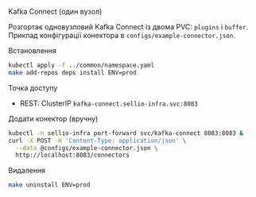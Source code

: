 Kafka Connect (один вузол)

Розгортає одновузловий Kafka Connect із двома PVC: `plugins` і `buffer`. Приклад конфігурації конектора в `configs/example-connector.json`.

Встановлення

```bash
kubectl apply -f ../common/namespace.yaml
make add-repos deps install ENV=prod
```

Точка доступу

- REST: ClusterIP `kafka-connect.sellio-infra.svc:8083`

Додати конектор (вручну)

```bash
kubectl -n sellio-infra port-forward svc/kafka-connect 8083:8083 &
curl -X POST -H 'Content-Type: application/json' \
  --data @configs/example-connector.json \
  http://localhost:8083/connectors
```

Видалення

```bash
make uninstall ENV=prod
```


